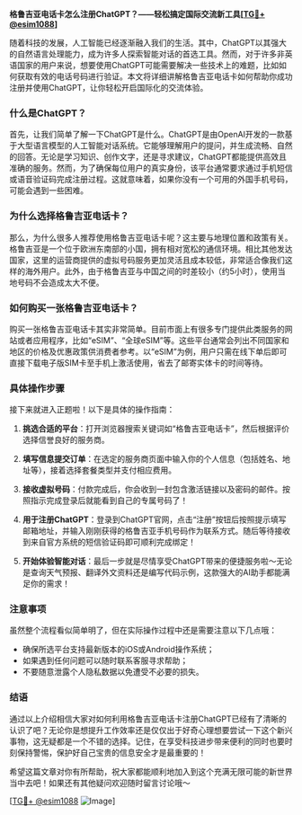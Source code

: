 **格鲁吉亚电话卡怎么注册ChatGPT？——轻松搞定国际交流新工具[[TG💪+ @esim1088](https://t.me/s/esim1088)]**

随着科技的发展，人工智能已经逐渐融入我们的生活。其中，ChatGPT以其强大的自然语言处理能力，成为许多人探索智能对话的首选工具。然而，对于许多非英语国家的用户来说，想要使用ChatGPT可能需要解决一些技术上的难题，比如如何获取有效的电话号码进行验证。本文将详细讲解格鲁吉亚电话卡如何帮助你成功注册并使用ChatGPT，让你轻松开启国际化的交流体验。

### 什么是ChatGPT？

首先，让我们简单了解一下ChatGPT是什么。ChatGPT是由OpenAI开发的一款基于大型语言模型的人工智能对话系统。它能够理解用户的提问，并生成流畅、自然的回答。无论是学习知识、创作文字，还是寻求建议，ChatGPT都能提供高效且准确的服务。然而，为了确保每位用户的真实身份，该平台通常要求通过手机短信或语音验证码完成注册过程。这就意味着，如果你没有一个可用的外国手机号码，可能会遇到一些困难。

### 为什么选择格鲁吉亚电话卡？

那么，为什么很多人推荐使用格鲁吉亚电话卡呢？这主要与地理位置和政策有关。格鲁吉亚是一个位于欧洲东南部的小国，拥有相对宽松的通信环境。相比其他发达国家，这里的运营商提供的虚拟号码服务更加灵活且成本较低，非常适合像我们这样的海外用户。此外，由于格鲁吉亚与中国之间的时差较小（约5小时），使用当地号码不会造成太大不便。

### 如何购买一张格鲁吉亚电话卡？

购买一张格鲁吉亚电话卡其实非常简单。目前市面上有很多专门提供此类服务的网站或者应用程序，比如“eSIM”、“全球eSIM”等。这些平台通常会列出不同国家和地区的价格及优惠政策供消费者参考。以“eSIM”为例，用户只需在线下单后即可直接下载电子版SIM卡至手机上激活使用，省去了邮寄实体卡的时间等待。

### 具体操作步骤

接下来就进入正题啦！以下是具体的操作指南：

1. **挑选合适的平台**：打开浏览器搜索关键词如“格鲁吉亚电话卡”，然后根据评价选择信誉良好的服务商。
   
2. **填写信息提交订单**：在选定的服务商页面中输入你的个人信息（包括姓名、地址等），接着选择套餐类型并支付相应费用。

3. **接收虚拟号码**：付款完成后，你会收到一封包含激活链接以及密码的邮件。按照指示完成登录后就能看到自己的专属号码了！

4. **用于注册ChatGPT**：登录到ChatGPT官网，点击“注册”按钮后按照提示填写邮箱地址，并输入刚刚获得的格鲁吉亚手机号码作为联系方式。随后等待接收到来自官方系统的短信验证码即可顺利完成绑定！

5. **开始体验智能对话**：最后一步就是尽情享受ChatGPT带来的便捷服务啦～无论是查询天气预报、翻译外文资料还是编写代码示例，这款强大的AI助手都能满足你的需求！

### 注意事项

虽然整个流程看似简单明了，但在实际操作过程中还是需要注意以下几点哦：
- 确保所选平台支持最新版本的iOS或Android操作系统；
- 如果遇到任何问题可以随时联系客服寻求帮助；
- 不要随意泄露个人隐私数据以免遭受不必要的损失。

### 结语

通过以上介绍相信大家对如何利用格鲁吉亚电话卡注册ChatGPT已经有了清晰的认识了吧？无论你是想提升工作效率还是仅仅出于好奇心理想要尝试一下这个新兴事物，这无疑都是一个不错的选择。记住，在享受科技进步带来便利的同时也要时刻保持警惕，保护好自己宝贵的信息安全才是最重要的！

希望这篇文章对你有所帮助，祝大家都能顺利地加入到这个充满无限可能的新世界当中去吧！如果还有其他疑问欢迎随时留言讨论哦～

[[TG💪+ @esim1088](https://t.me/s/esim1088) ![Image](https://i.postimg.cc/4NQfJmqS/Snipaste-2025-05-13-00-14-12.png)]